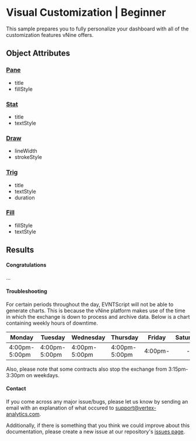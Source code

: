 # Visual Customization | Beginner

This sample prepares you to fully personalize your dashboard with all of the customization 
features vNine offers. 

## Object Attributes

[//]: # "Write detailed explanationss for object attributes"

### [Pane](../class/src/index.js~CEvntPane.html)

- title
- fillStyle

### [Stat](../class/src/index.js~CEvntStat.html)

- title
- textStyle

### [Draw](../class/src/index.js~CEvntDraw.html)

- lineWidth
- strokeStyle

### [Trig](../class/src/index.js~CEvntTrig.html)

- title
- textStyle
- duration

### [Fill](../class/src/index.js~CEvntFill.html)

- fillStyle
- textStyle

## 

## Results

#### Congratulations

...

#### Troubleshooting

For certain periods throughout the day, EVNTScript will not be able to generate charts. 
This is because the vNine platform makes use of the time in which the exchange is down to process and archive data. 
Below is a chart containing weekly hours of downtime.

| Monday        | Tuesday       | Wednesday     | Thursday      | Friday  | Saturday   | Sunday  |
|---------------|---------------|---------------|---------------|---------|:----------:|---------|
| 4:00pm-5:00pm | 4:00pm-5:00pm | 4:00pm-5:00pm | 4:00pm-5:00pm | 4:00pm- | -          | -5:00pm |

Also, please note that some contracts also stop the exchange from 3:15pm-3:30pm on weekdays.

#### Contact

If you come across any major issue/bugs, please let us know by sending an email with an explanation of what occured to 
[support@vertex-analytics.com](mailto:support@vertex-analytics.com).

Additionally, if there is something that you think we could improve about this documentation, 
please create a new issue at our repository's [issues page](https://github.com/PlGGS/xva-doc/issues).
